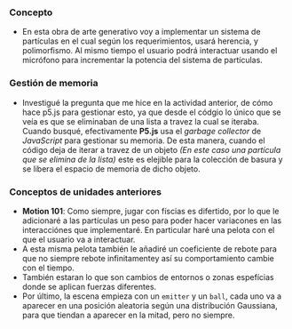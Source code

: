 ### Concepto
- En esta obra de arte generativo voy a implementar un sistema de partículas en el cual según los requerimientos, usará herencia, y polimorfismo. Al mismo tiempo el usuario podrá interactuar usando el micrófono para incrementar la potencia del sistema de partículas.


### Gestión de memoria
- Investigué la pregunta que me hice en la actividad anterior, de cómo hace p5.js para gestionar esto, ya que desde el códgio lo único que se veía es que se eliminaban de una lista a travez la cual se iteraba. Cuando busqué, efectivamente **P5.js** usa el _garbage collector_ de _JavaScript_ para gestionar su memoria. De esta manera, cuando el código deja de iterar a travez de un objeto _(En este caso una partícula que se elimina de la lista)_ este es elejible para la colección de basura y se libera el espacio de memoria de dicho objeto.


### Conceptos de unidades anteriores
- **Motion 101**: Como siempre, jugar con físcias es difertido, por lo que le adicionaré a las partículas un peso para poder hacer variacones en las interacciónes que implementaré. En particular haré una pelota con el que el usuario va a interactuar.
- A esta misma pelota también le añadiré un coeficiente de rebote para que no siempre rebote infinitamentey así su comportamiento cambie con el tiempo.
- También estaran lo que son cambios de entornos o zonas espefícias donde se aplican fuerzas diferentes.
- Por último, la escena empieza con un ```emitter``` y un ```ball```, cada uno va a aparecer en una posición aleatoria según una distribución Gaussiana, para que tiendan a aparecer en la mitad, pero no siempre.
